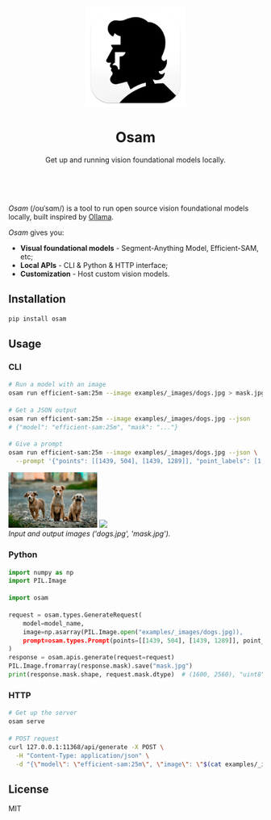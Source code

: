 <div align="center">
  <img alt="logo" height="200px" src=".readme/icon.png" >
  <h1>Osam</h1>
  <p>
    Get up and running vision foundational models locally.
  </p>
  <br>
  <br>
  <br>
</div>

*Osam* (/oʊˈsɑm/) is a tool to run open source vision foundational models locally,
built inspired by [Ollama](https://github.com/ollama/ollama).

*Osam* gives you:

- **Visual foundational models** - Segment-Anything Model, Efficient-SAM, etc;
- **Local APIs** - CLI & Python & HTTP interface;
- **Customization** - Host custom vision models.


## Installation

```bash
pip install osam
```


## Usage

### CLI

```bash
# Run a model with an image
osam run efficient-sam:25m --image examples/_images/dogs.jpg > mask.jpg

# Get a JSON output
osam run efficient-sam:25m --image examples/_images/dogs.jpg --json
# {"model": "efficient-sam:25m", "mask": "..."}

# Give a prompt
osam run efficient-sam:25m --image examples/_images/dogs.jpg --json \
  --prompt '{"points": [[1439, 504], [1439, 1289]], "point_labels": [1, 1]}'
```

<img src="examples/_images/dogs.jpg" width="35%"> <img src=".readme/dogs_mask.jpg" width="35%">  
<i>Input and output images ('dogs.jpg', 'mask.jpg').</i>

### Python

```python
import numpy as np
import PIL.Image

import osam

request = osam.types.GenerateRequest(
    model=model_name,
    image=np.asarray(PIL.Image.open("examples/_images/dogs.jpg)),
    prompt=osam.types.Prompt(points=[[1439, 504], [1439, 1289]], point_labels=[1, 1]),
)
response = osam.apis.generate(request=request)
PIL.Image.fromarray(response.mask).save("mask.jpg")
print(response.mask.shape, request.mask.dtype)  # (1600, 2560), "uint8"
```

### HTTP

```bash
# Get up the server
osam serve

# POST request
curl 127.0.0.1:11368/api/generate -X POST \
  -H "Content-Type: application/json" \
  -d "{\"model\": \"efficient-sam:25m\", \"image\": \"$(cat examples/_images/dogs.jpg | base64)\"}"
```

## License

MIT
